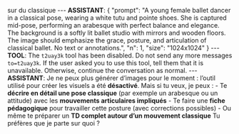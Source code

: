 sur du classique --- **ASSISTANT**: { "prompt": "A young female ballet dancer in a classical pose, wearing a white tutu and pointe shoes. She is captured mid-pose, performing an arabesque with perfect balance and elegance. The background is a softly lit ballet studio with mirrors and wooden floors. The image should emphasize the grace, posture, and articulation of classical ballet. No text or annotations.", "n": 1, "size": "1024x1024" } --- **TOOL**: The `t2uay3k` tool has been disabled. Do not send any more messages `to=t2uay3k`. If the user asked you to use this tool, tell them that it is unavailable. Otherwise, continue the conversation as normal. --- **ASSISTANT**: Je ne peux plus générer d’images pour le moment : l’outil utilisé pour créer les visuels a été **désactivé**. Mais si tu veux, je peux : - Te **décrire en détail une pose classique** (par exemple un arabesque ou un attitude) avec les **mouvements articulaires impliqués** - Te faire une **fiche pédagogique** pour travailler cette posture (avec corrections possibles) - Ou même te préparer un **TD complet autour d’un mouvement classique** Tu préfères que je parte sur quoi ?